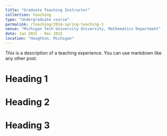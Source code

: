 ```yaml
---
title: "Graduate Teaching Instructor"
collection: teaching
type: "Undergraduate course"
permalink: /teaching/2014-spring-teaching-1
venue: "Michigan Tech University University, Mathematics Department"
date: Jan 2021 - Dec 2022
location: "Houghton, Michigan"
---
```


This is a description of a teaching experience. You can use markdown like any other post.

Heading 1
======

Heading 2
======

Heading 3
======
